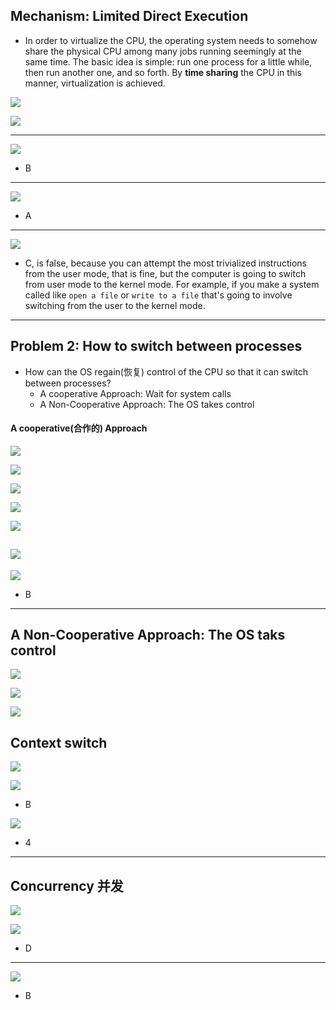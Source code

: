 ## Mechanism: Limited Direct Execution

- In order to virtualize the CPU, the operating system needs to somehow share 
  the physical CPU among many jobs running seemingly at the same time. The basic idea is
  simple: run one process for a little while, then run another one, and so forth. 
  By **time sharing** the CPU in this manner, virtualization is achieved.


![](img/2020-06-23-20-38-26.png)

![](img/2020-06-23-20-40-15.png)

---
![](img/2020-06-23-20-42-35.png)
- B
  
---
![](img/2020-06-23-20-43-20.png)
- A

---
![](img/2020-06-23-20-44-37.png)
- C, is false, because you can attempt the most trivialized instructions from the 
  user mode, that is fine, but the computer is going to switch from user mode to 
  the kernel mode. For example, if you make a system called like `open a file` or
  `write to a file` that's going to involve switching from the user to the kernel
  mode.


---
## Problem 2: How to switch between processes
- How can the OS regain(恢复) control of the CPU so that it can switch between 
  processes?
  -  A cooperative Approach: Wait for system calls
  -  A Non-Cooperative Approach: The OS takes control

#### A cooperative(合作的) Approach
![](img/2020-06-23-20-56-50.png)

![](img/2020-06-23-20-57-18.png)

![](img/2020-06-23-20-59-36.png)

![](img/2020-06-23-21-01-42.png)

![](img/2020-06-23-21-13-42.png)

![](img/2020-06-23-21-45-58.png)
---

![](img/2020-06-23-21-46-53.png)

- B

---
## A Non-Cooperative Approach: The OS taks control

![](img/2020-06-23-21-50-30.png)

![](img/2020-06-23-21-52-03.png)

![](img/2020-06-23-21-54-04.png)

## Context switch

![](img/2020-06-23-21-55-24.png)

![](img/2020-06-23-21-56-09.png)
- B

![](img/2020-06-23-21-57-06.png)
- 4
---

##  Concurrency 并发
![](img/2020-06-23-22-00-43.png)

![](img/2020-06-23-22-00-56.png)
- D

---
![](img/2020-06-23-22-02-29.png)
- B
